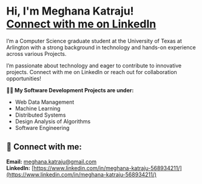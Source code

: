 <!DOCTYPE html>
<html lang="en">
<head>
    <meta charset="UTF-8">
    <meta name="viewport" content="width=device-width, initial-scale=1.0">
    
</head>
<body>
    <h1>Hi, I'm Meghana Katraju! <br/>
        <a href="https://www.linkedin.com/in/meghana-katraju-568934211/">Connect with me on LinkedIn</a>
    </h1>
    <p>
        I’m a Computer Science graduate student at the University of Texas at Arlington with a strong background in technology and hands-on experience across various Projects.
    </p>
    <p>
        I’m passionate about technology and eager to contribute to innovative projects. Connect with me on LinkedIn or reach out for collaboration opportunities!
    </p>

   **👨‍💻 My Software Development Projects are under:**

- Web Data Management
- Machine Learning
- Distributed Systems
- Design Analysis of Algorithms
- Software Engineering

## 🤳 Connect with me:

**Email:** [meghana.katraju@gmail.com](mailto:meghana.katraju@gmail.com)  
**LinkedIn:** [https://www.linkedin.com/in/meghana-katraju-568934211/](https://www.linkedin.com/in/meghana-katraju-568934211/)


